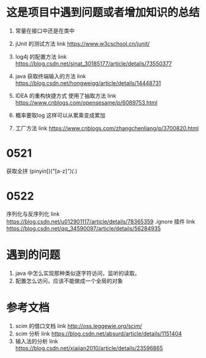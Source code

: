 # 这是项目中遇到问题或者增加知识的总结

1. 常量在接口中还是在类中
2. jUnit 的测试方法 link https://www.w3cschool.cn/junit/
3. log4j 的配置方法 link https://blog.csdn.net/sinat_30185177/article/details/73550377
4. java 获取终端输入的方法 link https://blog.csdn.net/hongweigg/article/details/14448731
5. IDEA 的重构快捷方式 使用了抽取方法  link https://www.cnblogs.com/opensesame/p/6089753.html


1. 概率要取log 这样可以从累乘变成累加
2. 工厂方法 link https://www.cnblogs.com/zhangchenliang/p/3700820.html

# 0521 
获取全拼 (pinyin\[)(\"[a-z]*\")(.*)

# 0522
序列化与反序列化 link https://blog.csdn.net/u012901117/article/details/78365359
.ignore 插件 link https://blog.csdn.net/qq_34590097/article/details/56284935
# 遇到的问题
1. java 中怎么实现那种类似逐字符访问，监听的读取。
2. 配置怎么访问，应该不能做成一个全局的对象




# 参考文档
1. scim 的借口文档 link http://oss.leggewie.org/scim/
2. scim 分析 link https://blog.csdn.net/absurd/article/details/1151404
3. 输入法的分析 link https://blog.csdn.net/xiajian2010/article/details/23596865